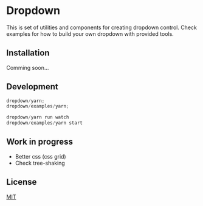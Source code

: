 # Dropdown

This is set of utilities and components for creating dropdown control. Check examples for how to build your own dropdown with provided tools.

## Installation

Comming soon...

## Development

```js
dropdown/yarn;
dropdown/examples/yarn;
```

```js
dropdown/yarn run watch
dropdown/examples/yarn start
```

## Work in progress

- Better css (css grid)
- Check tree-shaking

## License

[MIT](https://choosealicense.com/licenses/mit/)
